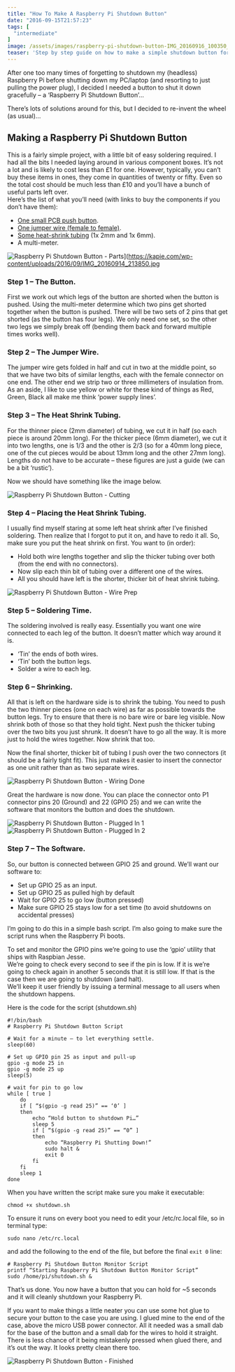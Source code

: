 ```yaml
---
title: "How To Make A Raspberry Pi Shutdown Button"
date: "2016-09-15T21:57:23"
tags: [
  "intermediate"
]
image: /assets/images/raspberry-pi-shutdown-button-IMG_20160916_100350_thumb.jpg
teaser: 'Step by step guide on how to make a simple shutdown button for your Raspberry Pi.'
---
```

After one too many times of forgetting to shutdown my (headless) Raspberry Pi before shutting down my PC/laptop (and resorting to just pulling the power plug), I decided I needed a button to shut it down gracefully – a ‘Raspberry Pi Shutdown Button’…

There’s lots of solutions around for this, but I decided to re-invent the wheel (as usual)…

Making a Raspberry Pi Shutdown Button
-------------------------------------

This is a fairly simple project, with a little bit of easy soldering required. I had all the bits I needed laying around in various component boxes. It’s not a lot and is likely to cost less than £1 for one. However, typically, you can’t buy these items in ones, they come in quantities of twenty or fifty. Even so the total cost should be much less than £10 and you’ll have a bunch of useful parts left over.  
Here’s the list of what you’ll need (with links to buy the components if you don’t have them):

-   [One small PCB push button](http://amzn.to/2crsW4c).
-   [One jumper wire (female to female)](http://amzn.to/2cMotsl).
-   [Some heat-shrink tubing](http://amzn.to/2cru0W2) (1x 2mm and 1x 6mm).
-   A multi-meter.

![Raspberry Pi Shutdown Button - Parts](/assets/images/raspberry-pi-shutdown-button-IMG_20160914_213850_thumb.jpg)](https://kapie.com/wp-content/uploads/2016/09/IMG_20160914_213850.jpg

### Step 1 – The Button.

First we work out which legs of the button are shorted when the button is pushed. Using the multi-meter determine which two pins get shorted together when the button is pushed. There will be two sets of 2 pins that get shorted (as the button has four legs). We only need one set, so the other two legs we simply break off (bending them back and forward multiple times works well).

### Step 2 – The Jumper Wire.

The jumper wire gets folded in half and cut in two at the middle point, so that we have two bits of similar lengths, each with the female connector on one end. The other end we strip two or three millimeters of insulation from. As an aside, I like to use yellow or white for these kind of things as Red, Green, Black all make me think ‘power supply lines’.

### Step 3 – The Heat Shrink Tubing.

For the thinner piece (2mm diameter) of tubing, we cut it in half (so each piece is around 20mm long). For the thicker piece (6mm diameter), we cut it into two lengths, one is 1/3 and the other is 2/3 (so for a 40mm long piece, one of the cut pieces would be about 13mm long and the other 27mm long). Lengths do not have to be accurate – these figures are just a guide (we can be a bit ‘rustic’).

Now we should have something like the image below.

![Raspberry Pi Shutdown Button - Cutting](/assets/images/raspberry-pi-shutdown-button-IMG_20160914_214207_thumb.jpg)

### Step 4 – Placing the Heat Shrink Tubing.

I usually find myself staring at some left heat shrink after I’ve finished soldering. Then realize that I forgot to put it on, and have to redo it all. So, make sure you put the heat shrink on first. You want to (in order):

-   Hold both wire lengths together and slip the thicker tubing over both (from the end with no connectors).
-   Now slip each thin bit of tubing over a different one of the wires.
-   All you should have left is the shorter, thicker bit of heat shrink tubing.

![Raspberry Pi Shutdown Button - Wire Prep](/assets/images/raspberry-pi-shutdown-button-IMG_20160914_214500_thumb.jpg)

### Step 5 – Soldering Time.

The soldering involved is really easy. Essentially you want one wire connected to each leg of the button. It doesn’t matter which way around it is.

-   ‘Tin’ the ends of both wires.
-   ‘Tin’ both the button legs.
-   Solder a wire to each leg.

### Step 6 – Shrinking.

All that is left on the hardware side is to shrink the tubing. You need to push the two thinner pieces (one on each wire) as far as possible towards the button legs. Try to ensure that there is no bare wire or bare leg visible. Now shrink both of those so that they hold tight. Next push the thicker tubing over the two bits you just shrunk. It doesn’t have to go all the way. It is more just to hold the wires together. Now shrink that too.

Now the final shorter, thicker bit of tubing I push over the two connectors (it should be a fairly tight fit). This just makes it easier to insert the connector as one unit rather than as two separate wires.

![Raspberry Pi Shutdown Button - Wiring Done](/assets/images/raspberry-pi-shutdown-button-IMG_20160914_220034_thumb.jpg)

Great the hardware is now done. You can place the connector onto P1 connector pins 20 (Ground) and 22 (GPIO 25) and we can write the software that monitors the button and does the shutdown.

![Raspberry Pi Shutdown Button - Plugged In 1](/assets/images//raspberry-pi-shutdown-button-IMG_20160914_220742_thumb.jpg)
![Raspberry Pi Shutdown Button - Plugged In 2](/assets/images/raspberry-pi-shutdown-button-IMG_20160914_220831_thumb.jpg)

### Step 7 – The Software.

So, our button is connected between GPIO 25 and ground. We’ll want our software to:

-   Set up GPIO 25 as an input.
-   Set up GPIO 25 as pulled high by default
-   Wait for GPIO 25 to go low (button pressed)
-   Make sure GPIO 25 stays low for a set time (to avoid shutdowns on accidental presses)

I’m going to do this in a simple bash script. I’m also going to make sure the script runs when the Raspberry Pi boots.

To set and monitor the GPIO pins we’re going to use the ‘gpio’ utility that ships with Raspbian Jesse.  
We’re going to check every second to see if the pin is low. If it is we’re going to check again in another 5 seconds that it is still low. If that is the case then we are going to shutdown (and halt).  
We’ll keep it user friendly by issuing a terminal message to all users when the shutdown happens.

Here is the code for the script (shutdown.sh)

```
#!/bin/bash
# Raspberry Pi Shutdown Button Script
 
# Wait for a minute – to let everything settle.  
sleep(60)
 
# Set up GPIO pin 25 as input and pull-up  
gpio -g mode 25 in  
gpio -g mode 25 up  
sleep(5)
 
# wait for pin to go low  
while [ true ]  
    do  
    if [ “$(gpio -g read 25)” == ‘0’ ]  
    then  
        echo “Hold button to shutdown Pi…”  
        sleep 5  
        if [ “$(gpio -g read 25)” == “0” ]  
        then  
            echo “Raspberry Pi Shutting Down!”  
            sudo halt &  
            exit 0  
        fi  
    fi  
    sleep 1  
done
```

When you have written the script make sure you make it executable:

`chmod +x shutdown.sh`

To ensure it runs on every boot you need to edit your /etc/rc.local file, so in terminal type:

`sudo nano /etc/rc.local`

and add the following to the end of the file, but before the final `exit 0` line:

```
# Raspberry Pi Shutdown Button Monitor Script  
printf “Starting Raspberry Pi Shutdown Button Monitor Script”  
sudo /home/pi/shutdown.sh &
```

That’s us done. You now have a button that you can hold for ~5 seconds and it will cleanly shutdown your Raspberry Pi.

If you want to make things a little neater you can use some hot glue to secure your button to the case you are using. I glued mine to the end of the case, above the micro USB power connector. All it needed was a small dab for the base of the button and a small dab for the wires to hold it straight. There is less chance of it being mistakenly pressed when glued there, and it’s out the way. It looks pretty clean there too.

![Raspberry Pi Shutdown Button - Finished](/assets/images/raspberry-pi-shutdown-button-IMG_20160916_100350_thumb.jpg)
